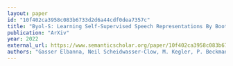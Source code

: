 ```yaml
---
layout: paper
id: "10f402ca3958c083b6733d2d6a44cdf0dea7357c"
title: "Byol-S: Learning Self-Supervised Speech Representations By Bootstrapping"
publication: "ArXiv"
year: 2022
external_url: https://www.semanticscholar.org/paper/10f402ca3958c083b6733d2d6a44cdf0dea7357c
authors: "Gasser Elbanna, Neil Scheidwasser-Clow, M. Kegler, P. Beckmann, Karl El Hajal, M. Cernak"
---
```


